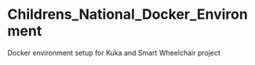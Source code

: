 # Childrens_National_Docker_Environment
Docker environment setup for Kuka and Smart Wheelchair project
